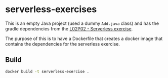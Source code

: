 # serverless-exercises

This is an empty Java project (used a dummy `Add.java` class) and has the gradle dependencies from the [L02P02 - Serverless exercise](https://bitbucket.ase.in.tum.de/projects/EIST24L02P02/repos/eist24l02p02-tests/browse/build.gradle).

The purpose of this is to have a Dockerfile that creates a docker image that contains the dependencies for the serverless exercise.

## Build

```bash
docker build -t serverless-exercise .
```